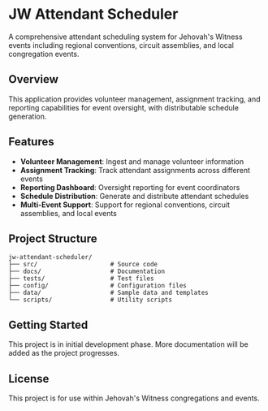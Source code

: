 # JW Attendant Scheduler

A comprehensive attendant scheduling system for Jehovah's Witness events including regional conventions, circuit assemblies, and local congregation events.

## Overview

This application provides volunteer management, assignment tracking, and reporting capabilities for event oversight, with distributable schedule generation.

## Features

- **Volunteer Management**: Ingest and manage volunteer information
- **Assignment Tracking**: Track attendant assignments across different events
- **Reporting Dashboard**: Oversight reporting for event coordinators
- **Schedule Distribution**: Generate and distribute attendant schedules
- **Multi-Event Support**: Support for regional conventions, circuit assemblies, and local events

## Project Structure

```
jw-attendant-scheduler/
├── src/                    # Source code
├── docs/                   # Documentation
├── tests/                  # Test files
├── config/                 # Configuration files
├── data/                   # Sample data and templates
└── scripts/                # Utility scripts
```

## Getting Started

This project is in initial development phase. More documentation will be added as the project progresses.

## License

This project is for use within Jehovah's Witness congregations and events.
